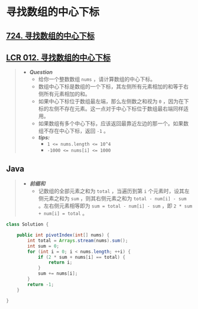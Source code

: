 # 寻找数组的中心下标

## [724. 寻找数组的中心下标](https://leetcode.cn/problems/find-pivot-index/)

## [LCR 012. 寻找数组的中心下标](https://leetcode.cn/problems/tvdfij/)

> - ***Question***
>   - 给你一个整数数组 `nums` ，请计算数组的中心下标。
>   - 数组中心下标是数组的一个下标，其左侧所有元素相加的和等于右侧所有元素相加的和。
>   - 如果中心下标位于数组最左端，那么左侧数之和视为 `0` ，因为在下标的左侧不存在元素。这一点对于中心下标位于数组最右端同样适用。
>   - 如果数组有多个中心下标，应该返回最靠近左边的那一个。如果数组不存在中心下标，返回 `-1` 。
>   - ***tips:***
>     - `1 <= nums.length <= 10^4`
>     - `-1000 <= nums[i] <= 1000`

## Java

> - ***前缀和***
>   - 记数组的全部元素之和为 `total` ，当遍历到第 `i` 个元素时，设其左侧元素之和为 `sum` ，则其右侧元素之和为 `total - num[i] - sum` 。左右侧元素相等即为 `sum = total - num[i] - sum` ，即 `2 * sum + num[i] = total` 。

```java
class Solution {

    public int pivotIndex(int[] nums) {
        int total = Arrays.stream(nums).sum();
        int sum = 0;
        for (int i = 0; i < nums.length; ++i) {
            if (2 * sum + nums[i] == total) {
                return i;
            }
            sum += nums[i];
        }
        return -1;
    }

}
```

